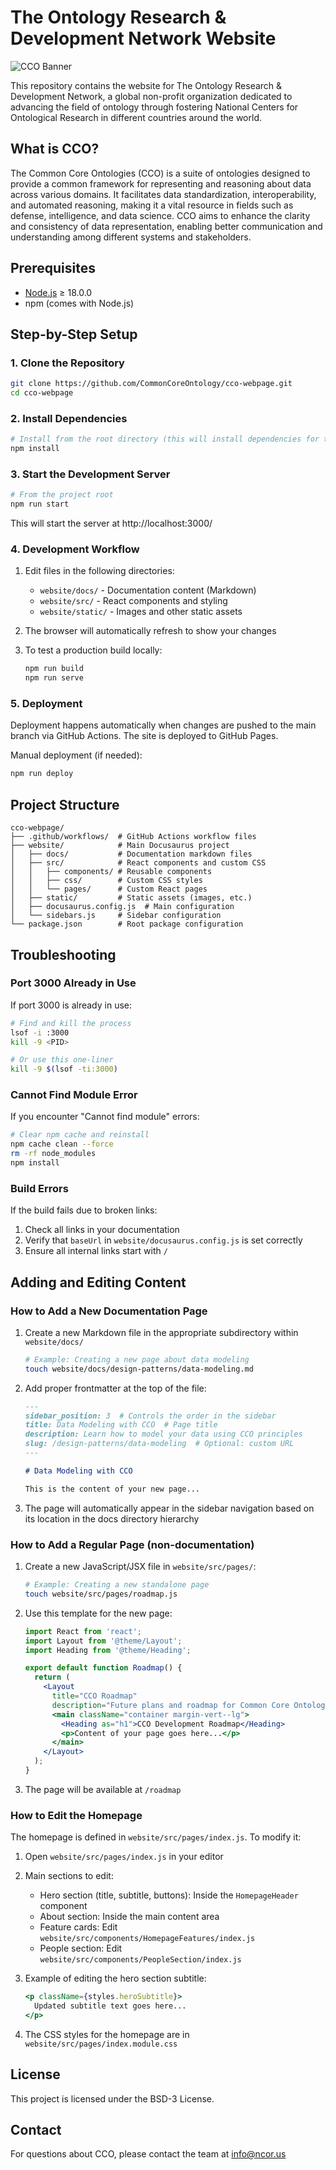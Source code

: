 # The Ontology Research & Development Network Website

![CCO Banner](website/static/img/cco-banner.png)

This repository contains the website for The Ontology Research & Development Network, a global non-profit organization dedicated to advancing the field of ontology through fostering National Centers for Ontological Research in different countries around the world.

## What is CCO?

The Common Core Ontologies (CCO) is a suite of ontologies designed to provide a common framework for representing and reasoning about data across various domains. It facilitates data standardization, interoperability, and automated reasoning, making it a vital resource in fields such as defense, intelligence, and data science. CCO aims to enhance the clarity and consistency of data representation, enabling better communication and understanding among different systems and stakeholders.


## Prerequisites

- [Node.js](https://nodejs.org/) ≥ 18.0.0
- npm (comes with Node.js)

## Step-by-Step Setup

### 1. Clone the Repository

```bash
git clone https://github.com/CommonCoreOntology/cco-webpage.git
cd cco-webpage
```

### 2. Install Dependencies

```bash
# Install from the root directory (this will install dependencies for the website workspace)
npm install
```

### 3. Start the Development Server

```bash
# From the project root
npm run start
```

This will start the server at http://localhost:3000/

### 4. Development Workflow

1. Edit files in the following directories:
   - `website/docs/` - Documentation content (Markdown)
   - `website/src/` - React components and styling
   - `website/static/` - Images and other static assets

2. The browser will automatically refresh to show your changes

3. To test a production build locally:
   ```bash
   npm run build
   npm run serve
   ```

### 5. Deployment

Deployment happens automatically when changes are pushed to the main branch via GitHub Actions. The site is deployed to GitHub Pages.

Manual deployment (if needed):
```bash
npm run deploy
```

## Project Structure

```
cco-webpage/
├── .github/workflows/  # GitHub Actions workflow files
├── website/            # Main Docusaurus project
│   ├── docs/           # Documentation markdown files
│   ├── src/            # React components and custom CSS
│   │   ├── components/ # Reusable components
│   │   ├── css/        # Custom CSS styles
│   │   └── pages/      # Custom React pages
│   ├── static/         # Static assets (images, etc.)
│   ├── docusaurus.config.js  # Main configuration
│   └── sidebars.js     # Sidebar configuration
└── package.json        # Root package configuration
```

## Troubleshooting

### Port 3000 Already in Use

If port 3000 is already in use:
```bash
# Find and kill the process
lsof -i :3000
kill -9 <PID>

# Or use this one-liner
kill -9 $(lsof -ti:3000)
```

### Cannot Find Module Error

If you encounter "Cannot find module" errors:
```bash
# Clear npm cache and reinstall
npm cache clean --force
rm -rf node_modules
npm install
```

### Build Errors

If the build fails due to broken links:
1. Check all links in your documentation
2. Verify that `baseUrl` in `website/docusaurus.config.js` is set correctly
3. Ensure all internal links start with `/`


## Adding and Editing Content

### How to Add a New Documentation Page

1. Create a new Markdown file in the appropriate subdirectory within `website/docs/`
   ```bash
   # Example: Creating a new page about data modeling
   touch website/docs/design-patterns/data-modeling.md
   ```

2. Add proper frontmatter at the top of the file:
   ```markdown
   ---
   sidebar_position: 3  # Controls the order in the sidebar
   title: Data Modeling with CCO  # Page title
   description: Learn how to model your data using CCO principles
   slug: /design-patterns/data-modeling  # Optional: custom URL
   ---

   # Data Modeling with CCO

   This is the content of your new page...
   ```

3. The page will automatically appear in the sidebar navigation based on its location in the docs directory hierarchy

### How to Add a Regular Page (non-documentation)

1. Create a new JavaScript/JSX file in `website/src/pages/`:
   ```bash
   # Example: Creating a new standalone page
   touch website/src/pages/roadmap.js
   ```

2. Use this template for the new page:
   ```jsx
   import React from 'react';
   import Layout from '@theme/Layout';
   import Heading from '@theme/Heading';

   export default function Roadmap() {
     return (
       <Layout
         title="CCO Roadmap"
         description="Future plans and roadmap for Common Core Ontologies">
         <main className="container margin-vert--lg">
           <Heading as="h1">CCO Development Roadmap</Heading>
           <p>Content of your page goes here...</p>
         </main>
       </Layout>
     );
   }
   ```

3. The page will be available at `/roadmap`

### How to Edit the Homepage

The homepage is defined in `website/src/pages/index.js`. To modify it:

1. Open `website/src/pages/index.js` in your editor
2. Main sections to edit:
   - Hero section (title, subtitle, buttons): Inside the `HomepageHeader` component
   - About section: Inside the main content area
   - Feature cards: Edit `website/src/components/HomepageFeatures/index.js`
   - People section: Edit `website/src/components/PeopleSection/index.js`

3. Example of editing the hero section subtitle:
   ```jsx
   <p className={styles.heroSubtitle}>
     Updated subtitle text goes here...
   </p>
   ```

4. The CSS styles for the homepage are in `website/src/pages/index.module.css`

## License

This project is licensed under the BSD-3 License.

## Contact

For questions about CCO, please contact the team at info@ncor.us
